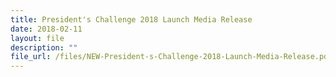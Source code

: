 ```yaml
---
title: President's Challenge 2018 Launch Media Release
date: 2018-02-11
layout: file
description: ""
file_url: /files/NEW-President-s-Challenge-2018-Launch-Media-Release.pdf
---
```

